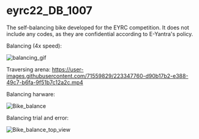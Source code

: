 # eyrc22_DB_1007
The self-balancing bike developed for the EYRC competition. It does not include any codes, as they are confidential according to E-Yantra's policy.

Balancing (4x speed):

![balancing_gif](https://user-images.githubusercontent.com/71559829/223351717-a59470cb-1c5c-4624-9655-9d846a4b282b.gif)

Traversing arena:
https://user-images.githubusercontent.com/71559829/223347760-d90b17b2-e388-49c7-b6fa-9f51b7c12a2c.mp4

Balancing harware:

![Bike_balance](https://user-images.githubusercontent.com/71559829/223374994-cd8870e0-e7e0-4d5e-a333-e0316b38bf56.gif)

Balancing trial and error:

![Bike_balance_top_view](https://user-images.githubusercontent.com/71559829/223376202-2bfb4e34-efd2-456d-9721-f3e2fea62d92.gif)
